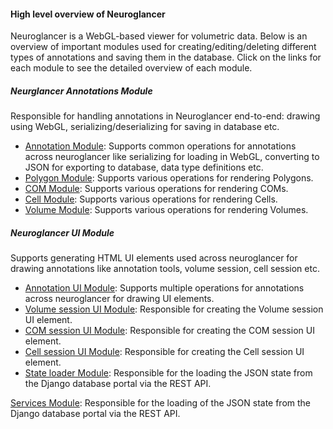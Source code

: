 #### High level overview of Neuroglancer
Neuroglancer is a WebGL-based viewer for volumetric data. Below is an overview of important modules used for creating/editing/deleting different types of annotations and saving them in the database. Click on the links for each module to see the detailed overview of each module.

##### Neurglancer Annotations Module
Responsible for handling annotations in Neuroglancer end-to-end: drawing using WebGL, serializing/deserializing for saving in database etc.
- [Annotation Module](modules/neuroglancer_annotation.html): Supports common operations for annotations across neuroglancer like serializing for loading in WebGL, converting to JSON for exporting to database, data type definitions etc.
- [Polygon Module](modules/neuroglancer_annotation_polygon.html): Supports various operations for rendering Polygons.
- [COM Module](modules/neuroglancer_annotation_com.html): Supports various operations for rendering COMs.
- [Cell Module](modules/neuroglancer_annotation_cell.html): Supports various operations for rendering Cells.
- [Volume Module](modules/neuroglancer_annotation_volume.html): Supports various operations for rendering Volumes.

##### Neuroglancer UI Module
Supports generating HTML UI elements used across neuroglancer for drawing annotations like annotation tools, volume session, cell session etc.
- [Annotation UI Module](modules/neuroglancer_ui_annotations.html): Supports multiple operations for annotations across neuroglancer for drawing UI elements.
- [Volume session UI Module](modules/neuroglancer_ui_volume_session.html): Responsible for creating the Volume session UI element.
- [COM session UI Module](modules/neuroglancer_ui_com_session.html): Responsible for creating the COM session UI element.
- [Cell session UI Module](modules/neuroglancer_ui_cell_session.html): Responsible for creating the Cell session UI element.
- [State loader Module](modules/neuroglancer_services_state_loader.html): Responsible for the loading the JSON state from the Django database portal via the REST API.

[Services Module](modules/neuroglancer_services_state_loader.html): Responsible for the loading of the JSON state from the Django database portal via the REST API.
